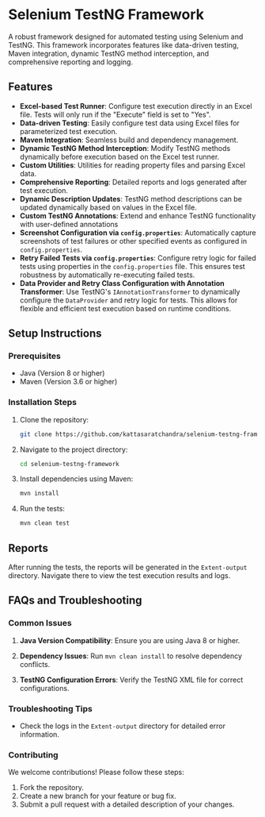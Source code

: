 # Selenium TestNG Framework

A robust framework designed for automated testing using Selenium and TestNG. This framework incorporates features like
data-driven testing, Maven integration, dynamic TestNG method interception, and comprehensive reporting and logging.

## Features

- **Excel-based Test Runner**: Configure test execution directly in an Excel file. Tests will only run if the "Execute"
  field is set to "Yes".
- **Data-driven Testing**: Easily configure test data using Excel files for parameterized test execution.
- **Maven Integration**: Seamless build and dependency management.
- **Dynamic TestNG Method Interception**: Modify TestNG methods dynamically before execution based on the Excel test
  runner.
- **Custom Utilities**: Utilities for reading property files and parsing Excel data.
- **Comprehensive Reporting**: Detailed reports and logs generated after test execution.
- **Dynamic Description Updates**: TestNG method descriptions can be updated dynamically based on values in the Excel
  file.
- **Custom TestNG Annotations**: Extend and enhance TestNG functionality with user-defined annotations
- **Screenshot Configuration via `config.properties`**: Automatically capture screenshots of test failures or other
  specified events as configured in `config.properties`.
- **Retry Failed Tests via `config.properties`**: Configure retry logic for failed tests using properties in the
  `config.properties` file. This ensures test robustness by automatically re-executing failed tests.
- **Data Provider and Retry Class Configuration with Annotation Transformer**: Use TestNG's `IAnnotationTransformer` to
  dynamically configure the `DataProvider` and retry logic for tests. This allows for flexible and efficient test
  execution based on runtime conditions.

## Setup Instructions

### Prerequisites

- Java (Version 8 or higher)
- Maven (Version 3.6 or higher)

### Installation Steps

1. Clone the repository:
   ```bash
   git clone https://github.com/kattasaratchandra/selenium-testng-framework.git
2. Navigate to the project directory:
   ```bash
   cd selenium-testng-framework
   ```
3. Install dependencies using Maven:
   ```bash
   mvn install
    ```
4. Run the tests:
   ```bash
   mvn clean test
    ```

## Reports

After running the tests, the reports will be generated in the `Extent-output` directory. Navigate there to view the test
execution results and logs.

## FAQs and Troubleshooting

### Common Issues

1. **Java Version Compatibility**:
   Ensure you are using Java 8 or higher.

2. **Dependency Issues**:
   Run `mvn clean install` to resolve dependency conflicts.

3. **TestNG Configuration Errors**:
   Verify the TestNG XML file for correct configurations.

### Troubleshooting Tips

- Check the logs in the `Extent-output` directory for detailed error information.

### Contributing

We welcome contributions! Please follow these steps:

1. Fork the repository.
2. Create a new branch for your feature or bug fix.
3. Submit a pull request with a detailed description of your changes.